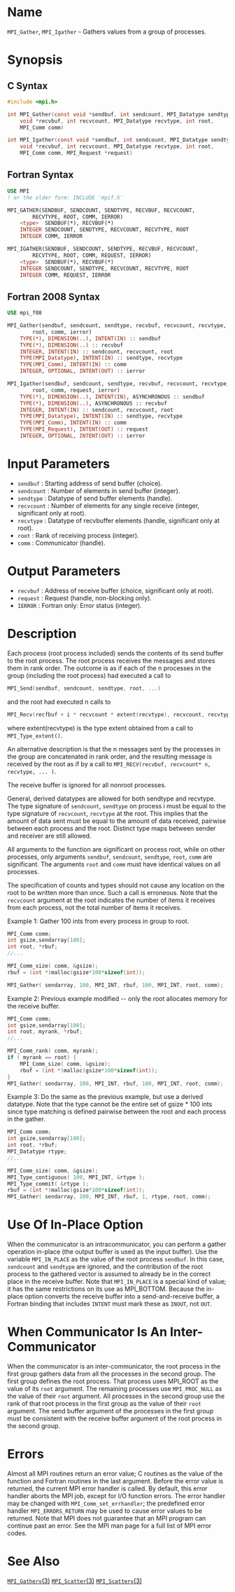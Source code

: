 # Name

`MPI_Gather`, `MPI_Igather` - Gathers values from a group of processes.

# Synopsis

## C Syntax

```c
#include <mpi.h>

int MPI_Gather(const void *sendbuf, int sendcount, MPI_Datatype sendtype,
	void *recvbuf, int recvcount, MPI_Datatype recvtype, int root,
	MPI_Comm comm)

int MPI_Igather(const void *sendbuf, int sendcount, MPI_Datatype sendtype,
	void *recvbuf, int recvcount, MPI_Datatype recvtype, int root,
	MPI_Comm comm, MPI_Request *request)
```

## Fortran Syntax

```fortran
USE MPI
! or the older form: INCLUDE 'mpif.h'

MPI_GATHER(SENDBUF, SENDCOUNT, SENDTYPE, RECVBUF, RECVCOUNT,
    	RECVTYPE, ROOT, COMM, IERROR)
    <type>	SENDBUF(*), RECVBUF(*)
    INTEGER	SENDCOUNT, SENDTYPE, RECVCOUNT, RECVTYPE, ROOT
    INTEGER	COMM, IERROR

MPI_IGATHER(SENDBUF, SENDCOUNT, SENDTYPE, RECVBUF, RECVCOUNT,
    	RECVTYPE, ROOT, COMM, REQUEST, IERROR)
    <type>	SENDBUF(*), RECVBUF(*)
    INTEGER	SENDCOUNT, SENDTYPE, RECVCOUNT, RECVTYPE, ROOT
    INTEGER	COMM, REQUEST, IERROR
```

## Fortran 2008 Syntax

```fortran
USE mpi_f08

MPI_Gather(sendbuf, sendcount, sendtype, recvbuf, recvcount, recvtype,
    	root, comm, ierror)
    TYPE(*), DIMENSION(..), INTENT(IN) :: sendbuf
    TYPE(*), DIMENSION(..) :: recvbuf
    INTEGER, INTENT(IN) :: sendcount, recvcount, root
    TYPE(MPI_Datatype), INTENT(IN) :: sendtype, recvtype
    TYPE(MPI_Comm), INTENT(IN) :: comm
    INTEGER, OPTIONAL, INTENT(OUT) :: ierror

MPI_Igather(sendbuf, sendcount, sendtype, recvbuf, recvcount, recvtype,
    	root, comm, request, ierror)
    TYPE(*), DIMENSION(..), INTENT(IN), ASYNCHRONOUS :: sendbuf
    TYPE(*), DIMENSION(..), ASYNCHRONOUS :: recvbuf
    INTEGER, INTENT(IN) :: sendcount, recvcount, root
    TYPE(MPI_Datatype), INTENT(IN) :: sendtype, recvtype
    TYPE(MPI_Comm), INTENT(IN) :: comm
    TYPE(MPI_Request), INTENT(OUT) :: request
    INTEGER, OPTIONAL, INTENT(OUT) :: ierror
```


# Input Parameters

* `sendbuf` : Starting address of send buffer (choice).
* `sendcount` : Number of elements in send buffer (integer).
* `sendtype` : Datatype of send buffer elements (handle).
* `recvcount` : Number of elements for any single receive (integer, significant only
at root).
* `recvtype` : Datatype of recvbuffer elements (handle, significant only at root).
* `root` : Rank of receiving process (integer).
* `comm` : Communicator (handle).


# Output Parameters

* `recvbuf` : Address of receive buffer (choice, significant only at root).
* `request` : Request (handle, non-blocking only).
* `IERROR` : Fortran only: Error status (integer).

# Description

Each process (root process included) sends the contents of its send
buffer to the root process. The root process receives the messages and
stores them in rank order. The outcome is as if each of the n processes
in the group (including the root process) had executed a call to

```c
MPI_Send(sendbuf, sendcount, sendtype, root, ...)
```

and the root had executed n calls to

```c
MPI_Recv(recfbuf + i * recvcount * extent(recvtype), recvcount, recvtype, i, ...)
```

where extent(recvtype) is the type extent obtained from a call to
`MPI_Type_extent()`.

An alternative description is that the n messages sent by the processes
in the group are concatenated in rank order, and the resulting message
is received by the root as if by a call to `MPI_RECV(recvbuf, recvcount*
n, recvtype, ... )`.

The receive buffer is ignored for all nonroot processes.

General, derived datatypes are allowed for both sendtype and recvtype.
The type signature of `sendcount`, `sendtype` on process i must be equal to
the type signature of `recvcount`, `recvtype` at the root. This implies that
the amount of data sent must be equal to the amount of data received,
pairwise between each process and the root. Distinct type maps between
sender and receiver are still allowed.

All arguments to the function are significant on process root, while on
other processes, only arguments `sendbuf`, `sendcount`, `sendtype`, `root`, `comm`
are significant. The arguments `root` and `comm` must have identical values
on all processes.

The specification of counts and types should not cause any location on
the root to be written more than once. Such a call is erroneous.
Note that the `recvcount` argument at the root indicates the number of
items it receives from each process, not the total number of items it
receives.

Example 1: Gather 100 ints from every process in group to root.

```c
MPI_Comm comm;
int gsize,sendarray[100];
int root, *rbuf;
//...

MPI_Comm_size( comm, &gsize);
rbuf = (int *)malloc(gsize*100*sizeof(int));

MPI_Gather( sendarray, 100, MPI_INT, rbuf, 100, MPI_INT, root, comm);
```

Example 2: Previous example modified -- only the root allocates
memory for the receive buffer.

```c
MPI_Comm comm;
int gsize,sendarray[100];
int root, myrank, *rbuf;
//...

MPI_Comm_rank( comm, myrank);
if ( myrank == root) {
    MPI_Comm_size( comm, &gsize);
    rbuf = (int *)malloc(gsize*100*sizeof(int));
}
MPI_Gather( sendarray, 100, MPI_INT, rbuf, 100, MPI_INT, root, comm);
```

Example 3: Do the same as the previous example, but use a derived
datatype. Note that the type cannot be the entire set of gsize * 100
ints since type matching is defined pairwise between the root and each
process in the gather.

```c
MPI_Comm comm;
int gsize,sendarray[100];
int root, *rbuf;
MPI_Datatype rtype;
//...

MPI_Comm_size( comm, &gsize);
MPI_Type_contiguous( 100, MPI_INT, &rtype );
MPI_Type_commit( &rtype );
rbuf = (int *)malloc(gsize*100*sizeof(int));
MPI_Gather( sendarray, 100, MPI_INT, rbuf, 1, rtype, root, comm);
```

# Use Of In-Place Option

When the communicator is an intracommunicator, you can perform a gather operation in-place (the output buffer is used as the input buffer).  Use the variable `MPI_IN_PLACE` as the value of the root process `sendbuf`.  In this case, `sendcount` and `sendtype` are ignored, and the contribution of the root process to the gathered vector is assumed to already be in the correct place in the receive buffer.
Note that `MPI_IN_PLACE` is a special kind of value; it has the same restrictions on its use as MPI_BOTTOM.
Because the in-place option converts the receive buffer into a send-and-receive buffer, a Fortran binding that includes `INTENT` must mark these as `INOUT`, not `OUT`.

# When Communicator Is An Inter-Communicator

When the communicator is an inter-communicator, the root process in the first group gathers data from all the processes in the second group.  The first group defines the root process.  That process uses MPI_ROOT as the value of its `root` argument.  The remaining processes use `MPI_PROC_NULL` as the value of their `root` argument.  All processes in the second group use the rank of that root process in the first group as the value of their `root` argument.   The send buffer argument of the processes in the first group must be consistent with the receive buffer argument of the root process in the second group.

# Errors

Almost all MPI routines return an error value; C routines as the value
of the function and Fortran routines in the last argument.
Before the error value is returned, the current MPI error handler is
called. By default, this error handler aborts the MPI job, except for
I/O function errors. The error handler may be changed with
`MPI_Comm_set_errhandler`; the predefined error handler `MPI_ERRORS_RETURN`
may be used to cause error values to be returned. Note that MPI does not
guarantee that an MPI program can continue past an error.
See the MPI man page for a full list of MPI error codes.

# See Also

[`MPI_Gatherv`(3)](./?file=MPI_Gatherv.md)
[`MPI_Scatter`(3)](./?file=MPI_Scatter.md)
[`MPI_Scatterv`(3)](./?file=MPI_Scatterv.md)
